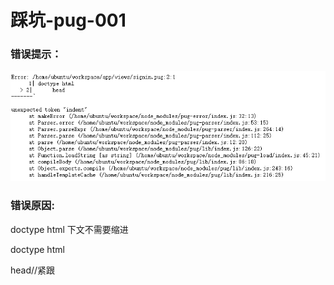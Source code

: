 # 踩坑-pug-001

### 错误提示：

![error-type](photos\pug-001-01.png)

### 错误原因:

doctype html 下文不需要缩进

doctype html

head//紧跟